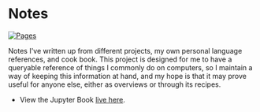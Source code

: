 # Notes

[![Pages](https://github.com/furges/notes/actions/workflows/gh_publish.yml/badge.svg)](https://furges.github.io/notes/titlepage.html)

Notes I've written up from different projects, my own personal language references, and cook book. This project is designed for me to have a queryable reference of things I commonly do on computers, so I maintain a way of keeping this information at hand, and my hope is that it may prove useful for anyone else, either as overviews or through its recipes.

- View the Jupyter Book [live here](https://furges.github.io/notes/titlepage.html).

